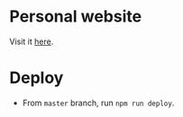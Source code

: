 # Personal website

Visit it [here](http://www.jrobcc.com).

# Deploy

- From `master` branch, run `npm run deploy`.
